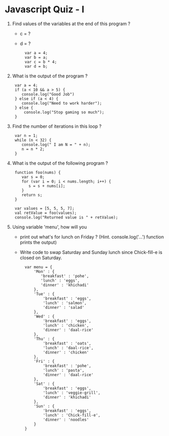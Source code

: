 # Javascript Quiz - I

1. Find values of the variables at the end of this program ?
    - c = ?
    - d = ?

            var a = 4;
            var b = a;
            var c = b * 4;
            var d = b;
  
1. What is the output of the program ?

        var a = 4;
        if (a < 10 && a > 5) {
           console.log("Good Job")
        } else if (a < 4) {
           console.log("Need to work harder");
        } else {
            console.log("Stop gaming so much");
        }
            
1. Find the number of iterations in this loop ?
    
        var n = 1;
        while (n < 32) {
           console.log(" I am N = " + n);
           n = n * 2;
        }
        
1. What is the output of the following program ?

        function foo(nums) {
           var s = 0;
           for (var i = 0; i < nums.length; i++) {
              s = s + nums[i];
           }
           return s;
        }
        
        var values = [5, 5, 5, 7];
        val retValue = foo(values);
        console.log("Returned value is " + retValue);
        
1. Using variable 'menu', how will you 
    - print out what's for lunch on Friday ? (Hint. console.log('...') function prints the output)
    - Write code to swap Saturday and Sunday lunch since Chick-fill-e is closed on Saturday.

            var menu = {
                'Mon' : {
                   'breakfast' : 'pohe',
                   'lunch' : 'eggs',
                   'dinner' : 'khichadi'
                },
                'Tue' : {
                    'breakfast' : 'eggs',
                    'lunch' : 'salmon',
                    'dinner' : 'salad'
                },
                'Wed' : {
                    'breakfast' : 'eggs',
                    'lunch' : 'chicken',
                    'dinner' : 'daal-rice'
                },
                'Thu' : {
                    'breakfast' : 'oats',
                    'lunch' : 'daal-rice',
                    'dinner' : 'chicken'
                },
                'Fri' : {
                    'breakfast' : 'pohe',
                    'lunch' : 'pasta',
                    'dinner' : 'daal-rice'
                },
                'Sat' : {
                    'breakfast' : 'eggs',
                    'lunch' : 'veggie-grill',
                    'dinner' : 'khichadi'
                },
                'Sun' : {
                    'breakfast' : 'eggs',
                    'lunch' : 'Chick-fill-e',
                    'dinner' : 'noodles'
                }
            }

